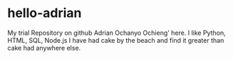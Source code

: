 # hello-adrian

My trial Repository on github
Adrian Ochanyo Ochieng' here. I like Python, HTML, SQL, Node.js
I have had cake by the beach and find it greater than cake had anywhere else.
